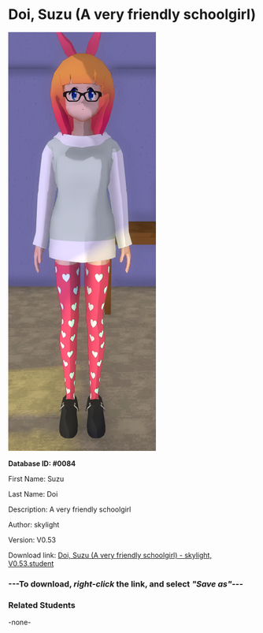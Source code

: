 # Doi, Suzu (A very friendly schoolgirl)

<img src="../../Files/Images/Doi, Suzu (A very friendly schoolgirl).png" title="Doi, Suzu (A very friendly schoolgirl) - skylight, V0.53">

**Database ID: #0084**

First Name: Suzu

Last Name: Doi

Description: A very friendly schoolgirl

Author: skylight

Version: V0.53

Download link: <a href="https://raw.githubusercontent.com/Arbiter1223/Daigaku-Gurashi-Custom-Students/master/Files/Student%20Files/Doi%2C%20Suzu%20(A%20very%20friendly%20schoolgirl)%20-%20skylight%2C%20V0.53.student">Doi, Suzu (A very friendly schoolgirl) - skylight, V0.53.student</a>

### ---**To download, _right-click_ the link, and select _"Save as"_**---

### Related Students

-none-
